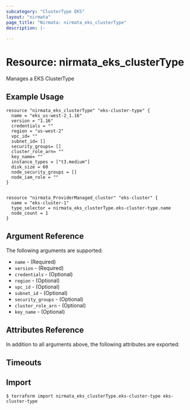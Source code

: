 ```yaml
---
subcategory: "ClusterType EKS"
layout: "nirmata"
page_title: "Nirmata: nirmata_eks_clusterType"
description: |-
  
---
```


# Resource: nirmata_eks_clusterType

Manages a EKS ClusterType 


## Example Usage

```hcl
resource "nirmata_eks_clusterType" "eks-cluster-type" {
  name = "eks_us-west-2_1.16"
  version = "1.16"
  credentials = ""
  region = "us-west-2"
  vpc_id= ""
  subnet_id= []
  security_groups= []
  cluster_role_arn= ""
  key_name= ""
  instance_types = ["t3.medium"]
  disk_size = 60
  node_security_groups = []
  node_iam_role = ""
}


resource "nirmata_ProviderManaged_cluster" "eks-cluster" {
  name = "eks-cluster-1"
  type_selector = nirmata_eks_clusterType.eks-cluster-type.name
  node_count = 1
}

```

## Argument Reference

The following arguments are supported:

* `name` - (Required) 
* `version` - (Required) 
* `credentials` - (Optional) 
* `region` - (Optional) 
* `vpc_id` - (Optional) 
* `subnet_id` - (Optional)
* `security_groups` - (Optional)
* `cluster_role_arn` - (Optional) 
* `key_name` - (Optional) 

## Attributes Reference

In addition to all arguments above, the following attributes are exported:


## Timeouts


## Import


```
$ terraform import nirmata_eks_clusterType.eks-cluster-type eks-cluster-type
```
